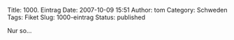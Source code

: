 Title: 1000. Eintrag
Date: 2007-10-09 15:51
Author: tom
Category: Schweden
Tags: Fiket
Slug: 1000-eintrag
Status: published

Nur so…

